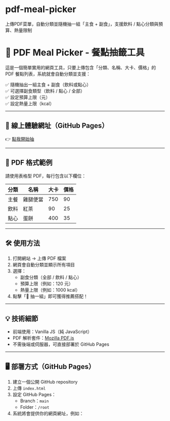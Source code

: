 # pdf-meal-picker
上傳PDF菜單，自動分類並隨機抽一組「主食 + 副食」，支援飲料 / 點心分類與預算、熱量限制
# 📄 PDF Meal Picker - 餐點抽籤工具

這是一個簡單實用的網頁工具，只要上傳包含「分類、名稱、大卡、價格」的 PDF 餐點列表，系統就會自動分類並支援：

✅ 隨機抽出一組主食 + 副食（飲料或點心）  
✅ 可選擇副食類型（飲料 / 點心 / 全部）  
✅ 設定預算上限（元）  
✅ 設定熱量上限（kcal）

---

## 🚀 線上體驗網址（GitHub Pages）

👉 [點我開始抽](https://lalalalala1357.github.io/pdf-meal-picker/)

---

## 🧾 PDF 格式範例

請使用表格型 PDF，每行包含以下欄位：

| 分類 | 名稱     | 大卡 | 價格 |
|------|----------|------|------|
| 主餐 | 雞腿便當 | 750  | 90   |
| 飲料 | 紅茶     | 90   | 25   |
| 點心 | 蛋餅     | 400  | 35   |

---

## 🛠 使用方法

1. 打開網站 → 上傳 PDF 檔案
2. 網頁會自動分類並顯示所有項目
3. 選擇：
   - 副食分類（全部 / 飲料 / 點心）
   - 預算上限（例如：120 元）
   - 熱量上限（例如：1000 kcal）
4. 點擊「🎯 抽一組」即可獲得推薦搭配！

---

## 💡 技術細節

- 前端使用：Vanilla JS（純 JavaScript）
- PDF 解析套件：[Mozilla PDF.js](https://mozilla.github.io/pdf.js/)
- 不需後端或伺服器，可直接部署於 GitHub Pages

---

## 🖥 部署方式（GitHub Pages）

1. 建立一個公開 GitHub repository
2. 上傳 `index.html`
3. 設定 GitHub Pages：
   - Branch：`main`
   - Folder：`/root`
4. 系統將會提供你的網頁網址，例如：
